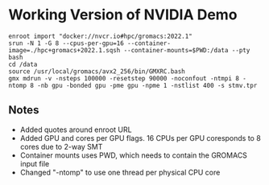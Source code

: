 # Working Version of NVIDIA Demo

```
enroot import "docker://nvcr.io#hpc/gromacs:2022.1"
srun -N 1 -G 8 --cpus-per-gpu=16 --container-image=./hpc+gromacs+2022.1.sqsh --container-mounts=$PWD:/data --pty bash
cd /data
source /usr/local/gromacs/avx2_256/bin/GMXRC.bash
gmx mdrun -v -nsteps 100000 -resetstep 90000 -noconfout -ntmpi 8 -ntomp 8 -nb gpu -bonded gpu -pme gpu -npme 1 -nstlist 400 -s stmv.tpr
```

## Notes

- Added quotes around enroot URL
- Added GPU and cores per GPU flags. 16 CPUs per GPU coresponds to 8 cores due to 2-way SMT
- Container mounts uses PWD, which needs to contain the GROMACS input file
- Changed "-ntomp" to use one thread per physical CPU core

